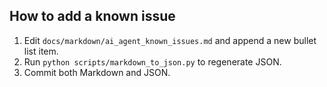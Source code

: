 ## How to add a known issue

1. Edit `docs/markdown/ai_agent_known_issues.md` and append a new bullet list item.
2. Run `python scripts/markdown_to_json.py` to regenerate JSON.
3. Commit both Markdown and JSON.